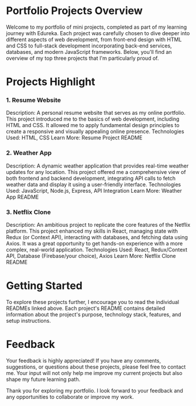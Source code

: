 # Portfolio Projects Overview
Welcome to my portfolio of mini projects, completed as part of my learning journey with Edureka. Each project was carefully chosen to dive deeper into different aspects of web development, from front-end design with HTML and CSS to full-stack development incorporating back-end services, databases, and modern JavaScript frameworks. Below, you'll find an overview of my top three projects that I'm particularly proud of.

# Projects Highlight

### 1. Resume Website
Description: A personal resume website that serves as my online portfolio. This project introduced me to the basics of web development, including HTML and CSS. It allowed me to apply fundamental design principles to create a responsive and visually appealing online presence.
Technologies Used: HTML, CSS
Learn More: Resume Project README
### 2. Weather App
Description: A dynamic weather application that provides real-time weather updates for any location. This project offered me a comprehensive view of both frontend and backend development, integrating API calls to fetch weather data and display it using a user-friendly interface.
Technologies Used: JavaScript, Node.js, Express, API Integration
Learn More: Weather App README
### 3. Netflix Clone
Description: An ambitious project to replicate the core features of the Netflix platform. This project enhanced my skills in React, managing state with Redux (or Context API), interacting with databases, and fetching data using Axios. It was a great opportunity to get hands-on experience with a more complex, real-world application.
Technologies Used: React, Redux/Context API, Database (Firebase/your choice), Axios
 Learn More: Netflix Clone README

# Getting Started
To explore these projects further, I encourage you to read the individual READMEs linked above. Each project's README contains detailed information about the project's purpose, technology stack, features, and setup instructions.

# Feedback

Your feedback is highly appreciated! If you have any comments, suggestions, or questions about these projects, please feel free to contact me. Your input will not only help me improve my current projects but also shape my future learning path.

Thank you for exploring my portfolio. I look forward to your feedback and any opportunities to collaborate or improve my work.
